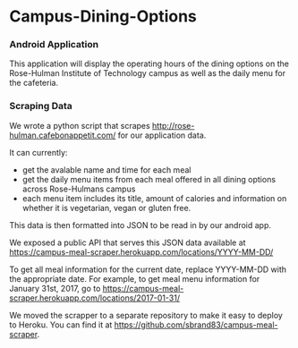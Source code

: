 # Campus-Dining-Options

### Android Application

This application will display the operating hours of the dining options on the Rose-Hulman Institute of Technology campus as well as the daily menu for the cafeteria.

### Scraping Data

We wrote a python script that scrapes http://rose-hulman.cafebonappetit.com/ for our application data.

It can currently:
- get the avalable name and time for each meal
- get the daily menu items from each meal offered in all dining options
  across Rose-Hulmans campus
- each menu item includes its title, amount of calories and information
  on whether it is vegetarian, vegan or gluten free.

This data is then formatted into JSON to be read in by our android app.

We exposed a public API that serves this JSON data available at
https://campus-meal-scraper.herokuapp.com/locations/YYYY-MM-DD/

To get all meal information for the current date, replace
YYYY-MM-DD with the appropriate date. For example, to get meal menu
information for January 31st, 2017, go to
https://campus-meal-scraper.herokuapp.com/locations/2017-01-31/

We moved the scrapper to a separate repository to make it easy to deploy
to Heroku. You can find it at
https://github.com/sbrand83/campus-meal-scraper.
